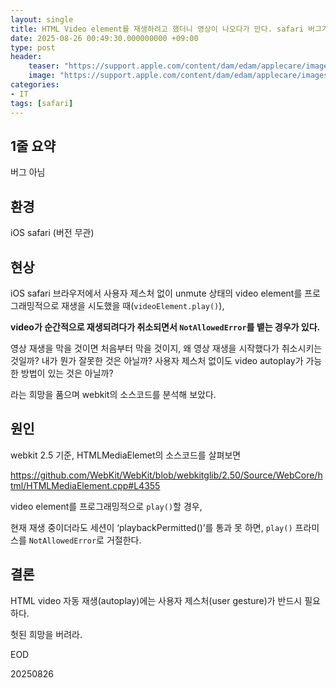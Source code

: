 ```yaml
---
layout: single
title: HTML Video element를 재생하려고 했더니 영상이 나오다가 만다. safari 버그가 아닐까?
date: 2025-08-26 00:49:30.000000000 +09:00
type: post
header:
    teaser: "https://support.apple.com/content/dam/edam/applecare/images/en_US/psp/psp_heroes/mini-hero-safari.png"
    image: "https://support.apple.com/content/dam/edam/applecare/images/en_US/psp/psp_heroes/mini-hero-safari.png"
categories:
- IT
tags: [safari]
---
```


## 1줄 요약

버그 아님

## 환경

iOS safari (버전 무관)

## 현상

iOS safari 브라우저에서 사용자 제스처 없이 unmute 상태의 video element를 프로그래밍적으로 재생을 시도했을 때(`videoElement.play()`), 

<b>video가 순간적으로 재생되려다가 취소되면서 `NotAllowedError`를 뱉는 경우가 있다.</b>

영상 재생을 막을 것이면 처음부터 막을 것이지, 왜 영상 재생을 시작했다가 취소시키는 것일까? 내가 뭔가 잘못한 것은 아닐까? 사용자 제스처 없이도 video autoplay가 가능한 방법이 있는 것은 아닐까?

라는 희망을 품으며 webkit의 소스코드를 분석해 보았다.

## 원인

webkit 2.5 기준, HTMLMediaElemet의 소스코드를 살펴보면

https://github.com/WebKit/WebKit/blob/webkitglib/2.50/Source/WebCore/html/HTMLMediaElement.cpp#L4355

video element를 프로그래밍적으로 `play()`할 경우, 

현재 재생 중이더라도 세션이 ‘playbackPermitted()’를 통과 못 하면, `play()` 프라미스를 `NotAllowedError`로 거절한다.

## 결론

HTML video 자동 재생(autoplay)에는 사용자 제스처(user gesture)가 반드시 필요하다.

헛된 희망을 버려라.

EOD

20250826
